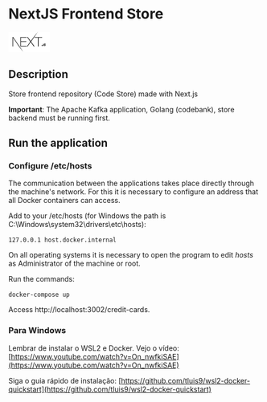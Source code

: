 # NextJS Frontend Store

![Next.js](../img/nextjs.png)

## Description

Store frontend repository (Code Store) made with Next.js

**Important**: The Apache Kafka application, Golang (codebank), store backend must be running first.

## Run the application

### Configure /etc/hosts

The communication between the applications takes place directly through the machine's network.
For this it is necessary to configure an address that all Docker containers can access.

Add to your /etc/hosts (for Windows the path is C:\Windows\system32\drivers\etc\hosts):
```
127.0.0.1 host.docker.internal
```
On all operating systems it is necessary to open the program to edit *hosts* as Administrator of the machine or root.

Run the commands:

```
docker-compose up
```

Access http://localhost:3002/credit-cards.

### Para Windows 

Lembrar de instalar o WSL2 e Docker. Vejo o vídeo: [https://www.youtube.com/watch?v=On_nwfkiSAE](https://www.youtube.com/watch?v=On_nwfkiSAE) 

Siga o guia rápido de instalação: [https://github.com/tluis9/wsl2-docker-quickstart](https://github.com/tluis9/wsl2-docker-quickstart) 